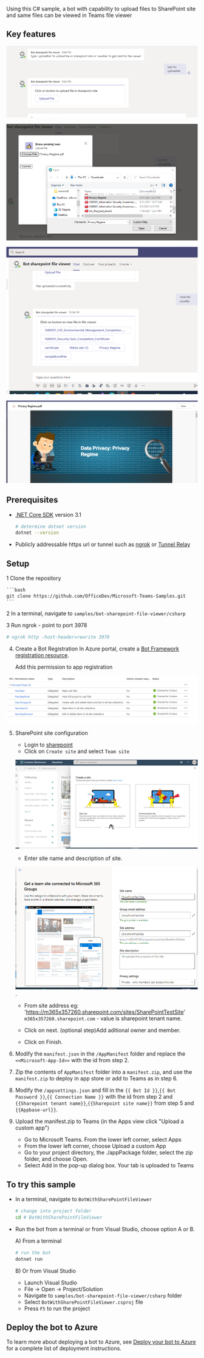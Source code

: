 ﻿﻿﻿Using this C# sample, a bot with capability to upload files to SharePoint site and same files can be viewed in Teams file viewer

## Key features

![upload file card](BotWithSharePointFileViewer/Images/uploadFileCard.png)

![Upload file](BotWithSharePointFileViewer/Images/uploadFile.png)

![View file card](BotWithSharePointFileViewer/Images/viewFileCard.png)

![view file in teams](BotWithSharePointFileViewer/Images/fileViewer.png)

## Prerequisites

- [.NET Core SDK](https://dotnet.microsoft.com/download) version 3.1

  ```bash
  # determine dotnet version
  dotnet --version
  ```
- Publicly addressable https url or tunnel such as [ngrok](https://ngrok.com/) or [Tunnel Relay](https://github.com/OfficeDev/microsoft-teams-tunnelrelay) 

## Setup

1 Clone the repository

    ```bash
    git clone https://github.com/OfficeDev/Microsoft-Teams-Samples.git
    ```

2 In a terminal, navigate to `samples/bot-sharepoint-file-viewer/csharp`

3 Run ngrok - point to port 3978

```bash
# ngrok http -host-header=rewrite 3978
```

4. Create a Bot Registration
   In Azure portal, create a [Bot Framework registration resource](https://docs.microsoft.com/en-us/azure/bot-service/bot-builder-authentication?view=azure-bot-service-4.0&tabs=csharp%2Caadv2).

   Add this permission to app registration

![Permissions](BotWithSharePointFileViewer/Images/permissions.png)

5. SharePoint site configuration
   - Login to [sharepoint](https://www.office.com/launch/sharepoint?auth=2)
   - Click on `Create site` and select `Team site`
   
   ![Team Site](BotWithSharePointFileViewer/Images/teamSite.png)
   
   - Enter site name and description of site.
   
   ![Site name](BotWithSharePointFileViewer/Images/siteName.png).
   
   - From site address eg: 'https://m365x357260.sharepoint.com/sites/SharePointTestSite'
      `m365x357260.sharepoint.com` - value is sharepoint tenant name.
	  
   - Click on next. (optional step)Add aditional owner and member.
   - Click on Finish.

6. Modify the `manifest.json` in the `/AppManifest` folder and replace the `<<Microsoft-App-Id>>` with the id from step 2.

7. Zip the contents of `AppManifest` folder into a `manifest.zip`, and use the `manifest.zip` to deploy in app store or add to Teams as in step 6.

8. Modify the `/appsettings.json` and fill in the `{{ Bot Id }}`,`{{ Bot Password }}`,`{{ Connection Name }}` with the id from step 2 and `{{Sharepoint tenant name}}`,`{{Sharepoint site name}}` from step 5 and `{{Appbase-url}}`.

9. Upload the manifest.zip to Teams (in the Apps view click "Upload a custom app")
   - Go to Microsoft Teams. From the lower left corner, select Apps
   - From the lower left corner, choose Upload a custom App
   - Go to your project directory, the ./appPackage folder, select the zip folder, and choose Open.
   - Select Add in the pop-up dialog box. Your tab is uploaded to Teams

## To try this sample

- In a terminal, navigate to `BotWithSharePointFileViewer`

    ```bash
    # change into project folder
    cd # BotWithSharePointFileViewer
    ```

- Run the bot from a terminal or from Visual Studio, choose option A or B.

  A) From a terminal

  ```bash
  # run the bot
  dotnet run
  ```

  B) Or from Visual Studio

  - Launch Visual Studio
  - File -> Open -> Project/Solution
  - Navigate to `samples/bot-sharepoint-file-viewer/csharp` folder
  - Select `BotWithSharePointFileViewer.csproj` file
  - Press `F5` to run the project

## Deploy the bot to Azure

To learn more about deploying a bot to Azure, see [Deploy your bot to Azure](https://aka.ms/azuredeployment) for a complete list of deployment instructions.
